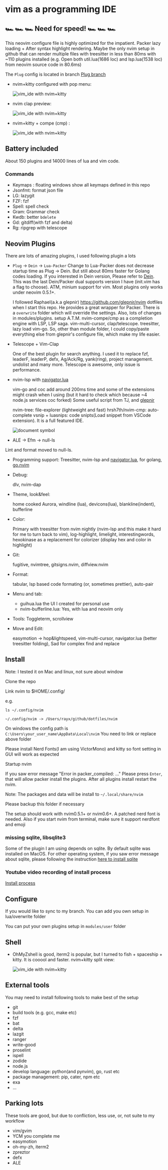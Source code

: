 # vim as a programming IDE

## 🏎 🏎 🏎 Need for speed! 🏎 🏎 🏎

This neovim configure file is highly optimized for the impatient. Packer lazy loading + After syntax highlight rendering. Maybe the
only nvim setup in github that can render multiple files with treesitter in less than 80ms with ~110 plugins installed
(e.g. Open both util.lua(1686 loc) and lsp.lua(1538 loc) from neovim source code in 80.6ms)

The `Plug` config is located in branch [Plug branch](https://github.com/ray-x/dotfiles/tree/zprezto-plug)

- nvim+kitty configured with pop menu:

  ![vim_ide with nvim+kitty](https://github.com/ray-x/dotfiles/blob/master/img/menu.jpg?raw=true)

- nvim clap preview:

  ![vim_ide with nvim+kitty](https://github.com/ray-x/dotfiles/blob/master/img/clap.jpg?raw=true)

- nvim+kitty + compe (cmp) :

  ![vim_ide with
nvim+kitty](https://user-images.githubusercontent.com/1681295/109258178-db2e6d80-784d-11eb-9cef-8b1cc6435e01.png?raw=true)

## Battery included

About 150 plugins and 14000 lines of lua and vim code.

### Commands

- Keymaps : floating windows show all keymaps defined in this repo
- Jsonfmt: format json file
- LG: lazygit
- FZF: fzf
- Spell: spell check
- Gram: Grammar check
- Kwdb: better `bdelete`
- Gd: gitdiff(with fzf and delta)
- Rg: ripgrep with telescope

## Neovim Plugins

There are lots of amazing plugins,
I used following plugin a lots

- `Plug` -> `Dein` -> `Lua-Packer`
  Change to Lua-Packer does not
  decrease startup time as Plug -> Dein. But still about 80ms faster for Golang codes loading.
  If you interested in Dein version, Please refer to [Dein](https://github.com/ray-x/dotfiles/tree/nvim-comple).
  This was the last Dein/Packer dual supports version I have (init.vim has a flag to choose).
  ATM, minium support for vim. Most plugins only works under neovim 0.5.1+.

  I followed Raphael(a.k.a glepnir) https://github.com/glepnir/nvim dotfiles when I start this repo. He provides a great wrapper for
  Packer. There is a `overwrite` folder which will override the settings. Also, lots of changes in modules/plugins.
  setup
  A.T.M. nvim-compe/cmp as a completion engine with LSP, LSP saga. vim-multi-cursor, clap/telescope. treesitter,
  lazy load vim-go. So, other than module folder, I could copy/paste everything else from glepnir's configure file,
  which make my life easier.

- Telescope + Vim-Clap

  One of the best plugin for search anything. I used it to replace fzf, leaderF, leaderP, defx, Ag/Ack/Rg, yank(ring), project management. undolist and many more. Telescope is awesome, only issue is performance.

- nvim-lsp with [navigator.lua](https://github.com/ray-x/navigator.lua)

  vim-go and coc add around 200ms time and some of the extensions
  might crash when I using (but it hard to check which because ~4 node.js services coc forked)
  Some useful script from TJ, and [glepnir](https://github.com/glepnir)

  nvim-tree: file-explorer (lightweight and fast)
  hrsh7th/nvim-cmp: auto-complete
  vsnip + luasnips: code snipts(Load snippet from VSCode extension). It is a full featured IDE.

  ![document symbol](https://github.com/ray-x/files/blob/master/img/navigator/doc_symbol.gif?raw=true)

- ALE -> Efm -> null-ls

Lint and format moved to null-ls.

- Programming support:
  Treesitter, nvim-lsp and [navigator.lua](https://github.com/ray-x/navigator.lua), for golang, [go.nvim](https://github.com/ray-x/go.nvim)

- Debug:

  dlv, nvim-dap

- Theme, look&feel:

  home cooked Aurora, windline (lua), devicons(lua), blankline(indent), bufferline

- Color:

  Primary with treesitter from nvim nightly (nvim-lsp and this make it hard for me to turn back to vim), log-highlight, limelight, interestingwords,
  hexokinase as a replacement for colorizer (display hex and color in highlight)

- Git:

  fugitive, nvimtree, gitsigns.nvim, diffview.nvim

- Format:

  tabular, lsp based code formating (or, sometimes prettier), auto-pair

- Menu and tab:

  - guihua.lua the UI I created for personal use
  - nvim-bufferline.lua: Yes, with lua and neovim only

- Tools: Toggleterm, scrollview

- Move and Edit:

  easymotion -> hop&lightspeed, vim-multi-cursor, navigator.lua (better treesitter folding), Sad for complex find and replace

## Install

Note: I tested it on Mac and linux, not sure about window

Clone the repo

Link nvim to $HOME/.config/

e.g.

```
ls ~/.config/nvim

~/.config/nvim -> /Users/rayx/github/dotfiles/nvim

```

On windows the config path is
`C:\Users\your_user_name\AppData\Local\nvim`
You need to link or replace above folder

Please install Nerd Fonts(I am using VictorMono) and kitty so font setting in GUI will work as expected

Startup nvim

If you saw error message "Error in packer_compiled: ..." Please press `Enter`, that will allow packer install the plugins.
After all plugins install restart the nvim.

Note:
The packages and data will be install to
`~/.local/share/nvim`

Please backup this folder if necessary

The setup should work with nvim0.5.1+ or nvim0.6+. A patched nerd font is needed. Also if you start nvim from terminal,
make sure it support nerdfont and emoji

### missing sqlite, libsqlite3

Some of the plugin I am using depends on sqlite.
By default sqlite was installed on MacOS. For other operating system, if you saw error message about sqlite, please
following the instruction [here to install sqlite](https://github.com/kkharji/sqlite.lua#windows)

### Youtube video recording of install process

[Install process](https://youtu.be/5XB28yocmuw)

## Configure

If you would like to sync to my branch. You can add you own setup in lua/overwrite folder

You can put your own plugins setup in `modules/user` folder

## Shell

- OhMyZshell is good, iterm2 is popular, but I turned to
  fish + spaceship + kitty. It is cooool and faster.
  nvim+kitty split view:

  ![vim_ide with nvim+kitty](https://github.com/ray-x/dotfiles/blob/master/img/kitty.jpg)

## External tools

You may need to install following tools to make best of the setup

- git
- build tools (e.g. gcc, make etc)
- fzf
- bat
- delta
- lazgit
- ranger
- write-good
- proselint
- ispell
- zodide
- node.js
- develop language: python(and pynvim), go, rust etc
- package management: pip, cater, npm etc
- exa
- ...

## Parking lots

These tools are good, but due to confliction, less use, or, not suite to my workflow

- vim/gvim
- YCM you complete me
- easymotion
- oh-my-zh, iterm2
- zpreztor
- defx
- ALE

